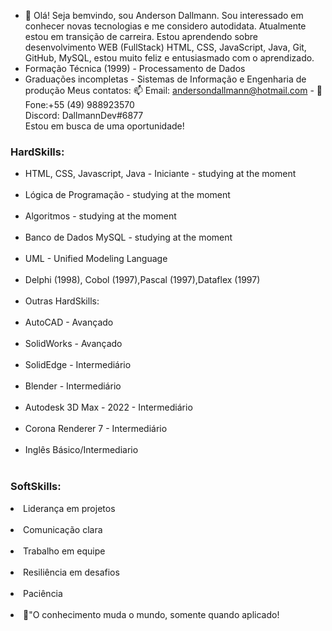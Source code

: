 - 👋 Olá! Seja bemvindo, sou Anderson Dallmann. Sou interessado em conhecer novas tecnologias e me considero autodidata. Atualmente estou em transição de carreira. Estou aprendendo sobre desenvolvimento WEB (FullStack) HTML, CSS, JavaScript, Java, Git, GitHub, MySQL, estou muito feliz e entusiasmado com o aprendizado.
- Formação Técnica (1999) - Processamento de Dados
- Graduações incompletas - Sistemas de Informação e Engenharia de produção
Meus contatos: 📫 Email: andersondallmann@hotmail.com - 📱 Fone:+55 (49) 988923570<br>
Discord: DallmannDev#6877<br>
Estou em busca de uma oportunidade!
<h3>HardSkills:</h3>
<ul> 
  <li>HTML, CSS, Javascript, Java - Iniciante - studying at the moment</li> <br>
  <li>Lógica de Programação - studying at the moment</li>  <br>
  <li>Algoritmos - studying at the moment</li>  <br>
  <li>Banco de Dados MySQL - studying at the moment</li>  <br>
  <li>UML - Unified Modeling Language</li>  <br>  
  <li>Delphi (1998), Cobol (1997),Pascal (1997),Dataflex (1997)</li>  <br>
  <li>Outras HardSkills:</li>  <br>
  <li>AutoCAD - Avançado</li>  <br>
  <li>SolidWorks - Avançado</li>  <br>
  <li>SolidEdge - Intermediário</li>  <br>
  <li>Blender - Intermediário</li>  <br>
  <li>Autodesk 3D Max - 2022 - Intermediário</li>  <br>
  <li>Corona Renderer 7 - Intermediário</li>  <br>
  <li>Inglês Básico/Intermediario</li><br>
</ul>

<h3>SoftSkills:</h3>
  <li>Liderança em projetos</li><br>
  <li>Comunicação clara</li><br> 
  <li>Trabalho em equipe</li><br> 
  <li>Resiliência em desafios</li><br>
  <li>Paciência</li><br> 

  <li>📘"O conhecimento muda o mundo, somente quando aplicado!</li><br> 
<!---
andersondallmann/andersondallmann is a ✨ special ✨ repository because its `README.md` (this file) appears on your GitHub profile.
You can click the Preview link to take a look at your changes.
--->
